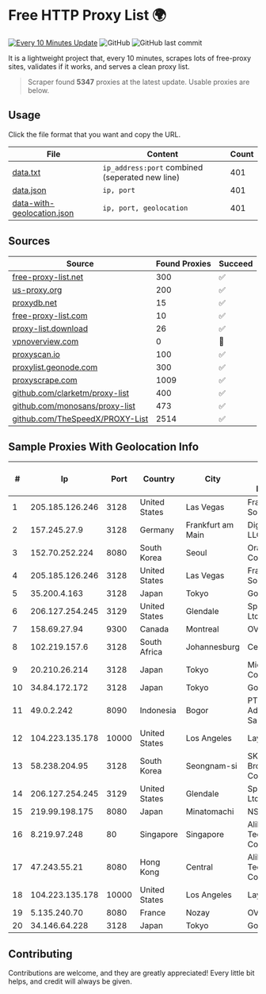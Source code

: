 
# Free HTTP Proxy List 🌍

[![Every 10 Minutes Update](https://github.com/mertguvencli/http-proxy-list/actions/workflows/main.yml/badge.svg?branch=main)](https://github.com/mertguvencli/http-proxy-list/actions/workflows/main.yml)
![GitHub](https://img.shields.io/github/license/mertguvencli/http-proxy-list)
![GitHub last commit](https://img.shields.io/github/last-commit/mertguvencli/http-proxy-list)

It is a lightweight project that, every 10 minutes, scrapes lots of free-proxy sites, validates if it works, and serves a clean proxy list.


> Scraper found **5347** proxies at the latest update. Usable proxies are below.

## Usage

Click the file format that you want and copy the URL.


|File|Content|Count|
|----|-------|-----|
|[data.txt](https://raw.githubusercontent.com/mertguvencli/http-proxy-list/main/proxy-list/data.txt)|`ip_address:port` combined (seperated new line)|401|
|[data.json](https://raw.githubusercontent.com/mertguvencli/http-proxy-list/main/proxy-list/data.json)|`ip, port`|401|
|[data-with-geolocation.json](https://raw.githubusercontent.com/mertguvencli/http-proxy-list/main/proxy-list/data-with-geolocation.json)|`ip, port, geolocation`|401|

## Sources

|Source|Found Proxies|Succeed|
|------|-------------|-------|
|[free-proxy-list.net](https://free-proxy-list.net)|300|✅|
|[us-proxy.org](https://www.us-proxy.org)|200|✅|
|[proxydb.net](http://proxydb.net)|15|✅|
|[free-proxy-list.com](https://free-proxy-list.com/?page=&port=&type%5B%5D=http&type%5B%5D=https&up_time=0&search=Search)|10|✅|
|[proxy-list.download](https://www.proxy-list.download/HTTP)|26|✅|
|[vpnoverview.com](https://vpnoverview.com/privacy/anonymous-browsing/free-proxy-servers)|0|🚫|
|[proxyscan.io](https://www.proxyscan.io)|100|✅|
|[proxylist.geonode.com](https://proxylist.geonode.com/api/proxy-list?limit=300&page=1&sort_by=lastChecked&sort_type=desc&protocols=http,https)|300|✅|
|[proxyscrape.com](https://api.proxyscrape.com/v2/?request=displayproxies&protocol=http&timeout=10000&country=all&ssl=all&anonymity=all)|1009|✅|
|[github.com/clarketm/proxy-list](https://raw.githubusercontent.com/clarketm/proxy-list/master/proxy-list-raw.txt)|400|✅|
|[github.com/monosans/proxy-list](https://raw.githubusercontent.com/monosans/proxy-list/main/proxies/http.txt)|473|✅|
|[github.com/TheSpeedX/PROXY-List](https://raw.githubusercontent.com/TheSpeedX/PROXY-List/master/http.txt)|2514|✅|


## Sample Proxies With Geolocation Info

|#|Ip|Port|Country|City|Internet Service Provider|
|-|--|----|-------|----|-------------------------|
|1|205.185.126.246|3128|United States|Las Vegas|FranTech Solutions|
|2|157.245.27.9|3128|Germany|Frankfurt am Main|DigitalOcean, LLC|
|3|152.70.252.224|8080|South Korea|Seoul|Oracle Corporation|
|4|205.185.126.246|3128|United States|Las Vegas|FranTech Solutions|
|5|35.200.4.163|3128|Japan|Tokyo|Google LLC|
|6|206.127.254.245|3129|United States|Glendale|Spartan Host Ltd|
|7|158.69.27.94|9300|Canada|Montreal|OVH SAS|
|8|102.219.157.6|3128|South Africa|Johannesburg|Centracom|
|9|20.210.26.214|3128|Japan|Tokyo|Microsoft Corporation|
|10|34.84.172.172|3128|Japan|Tokyo|Google LLC|
|11|49.0.2.242|8090|Indonesia|Bogor|PT Usaha Adi Sanggoro|
|12|104.223.135.178|10000|United States|Los Angeles|LayerHost|
|13|58.238.204.95|3128|South Korea|Seongnam-si|SK Broadband Co Ltd|
|14|206.127.254.245|3129|United States|Glendale|Spartan Host Ltd|
|15|219.99.198.175|8080|Japan|Minatomachi|NSK Co., Ltd.|
|16|8.219.97.248|80|Singapore|Singapore|Alibaba (US) Technology Co., Ltd.|
|17|47.243.55.21|8080|Hong Kong|Central|Alibaba (US) Technology Co., Ltd.|
|18|104.223.135.178|10000|United States|Los Angeles|LayerHost|
|19|5.135.240.70|8080|France|Nozay|OVH SAS|
|20|34.146.64.228|3128|Japan|Tokyo|Google LLC|



## Contributing

Contributions are welcome, and they are greatly appreciated! Every
little bit helps, and credit will always be given.

